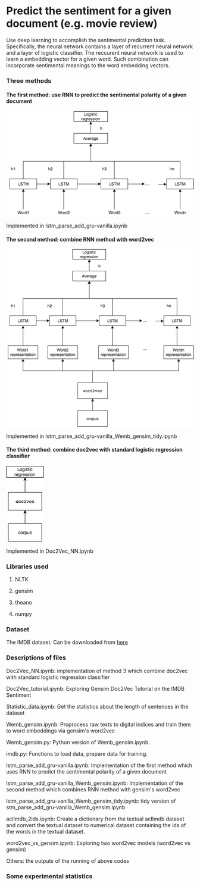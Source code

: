 # Predict the sentiment for a given document (e.g. movie review)

Use deep learning to accomplish the sentimental prediction task. Specifically, the neural network contains a layer of recurrent neural network and a layer of logistic classifier. The reccurent neural network is used to learn a embedding vector for a given word. Such combination can incorporate sentimental meanings to the word embedding vectors.

### Three methods

#### The first method: use RNN to predict the sentimental polarity of a given document  

![Method 1 graph](https://raw.githubusercontent.com/lifa08/Predicting-sentiment-for-a-given-movie-review/develop/LSTM.png)

Implemented in lstm_parse_add_gru-vanilla.ipynb

#### The second method: combine RNN method with word2vec

![Method 2 graph](LSTM_Wordembedding.png)

Implemented in lstm_parse_add_gru-vanilla_Wemb_gensim_tidy.ipynb


#### The third method: combine doc2vec with standard logistic regression classifier

![Method 3 graph](doc2vec.png)

Implemented in Doc2Vec_NN.ipynb

### Libraries used

1. NLTK

2. gensim

3. theano

4. numpy

### Dataset
The IMDB dataset. Can be downloaded from [here](http://ai.stanford.edu/~amaas/data/sentiment/.)

### Descriptions of files

Doc2Vec_NN.ipynb: implementation of method 3 which combine doc2vec with standard logistic regression classifier

Doc2Vec_tutorial.ipynb: Exploring Gensim Doc2Vec Tutorial on the IMDB Sentiment 

Statistic_data.ipynb: Get the statistics about the length of sentences in the dataset

Wemb_gensim.ipynb: Proprocess raw texts to digital indices and train them to word embeddings via gensim's word2vec

Wemb_gensim.py: Python version of Wemb_gensim.ipynb.

imdb.py: Functions to load data, prepare data for training.

lstm_parse_add_gru-vanilla.ipynb: Implementation of the first method which uses RNN to predict the sentimental polarity of a given document

lstm_parse_add_gru-vanilla_Wemb_gensim.ipynb: Implementation of the second method which combines RNN method with gensim's word2vec

lstm_parse_add_gru-vanilla_Wemb_gensim_tidy.ipynb: tidy version of stm_parse_add_gru-vanilla_Wemb_gensim.ipynb

aclImdb_2idx.ipynb: Create a dictionary from the textual aclImdb dataset and convert the textual dataset to numerical dataset containing the ids of the words in the textual dataset.

word2vec_vs_gensim.ipynb: Exploring two word2vec models (word2vec vs gensim)

Others: the outputs of the running of above codes

### Some experimental statistics

